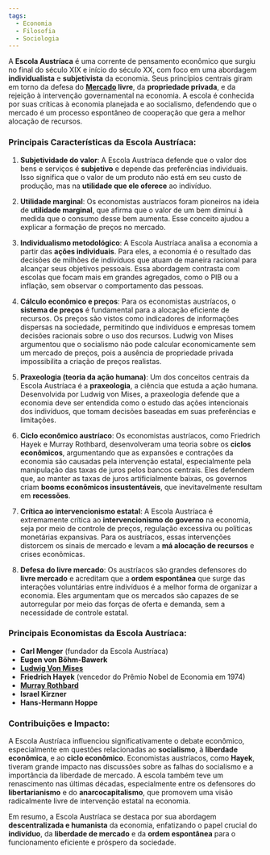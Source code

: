 ```yaml
---
tags:
  - Economia
  - Filosofia
  - Sociologia
---
```

A **Escola Austríaca** é uma corrente de pensamento econômico que surgiu no final do século XIX e início do século XX, com foco em uma abordagem **individualista** e **subjetivista** da economia. Seus princípios centrais giram em torno da defesa do **[Mercado](Mercado.md) livre**, da **propriedade privada**, e da rejeição à intervenção governamental na economia. A escola é conhecida por suas críticas à economia planejada e ao socialismo, defendendo que o mercado é um processo espontâneo de cooperação que gera a melhor alocação de recursos.

### Principais Características da Escola Austríaca:

1. **Subjetividade do valor**: A Escola Austríaca defende que o valor dos bens e serviços é **subjetivo** e depende das preferências individuais. Isso significa que o valor de um produto não está em seu custo de produção, mas na **utilidade que ele oferece** ao indivíduo.

2. **Utilidade marginal**: Os economistas austríacos foram pioneiros na ideia de **utilidade marginal**, que afirma que o valor de um bem diminui à medida que o consumo desse bem aumenta. Esse conceito ajudou a explicar a formação de preços no mercado.

3. **Individualismo metodológico**: A Escola Austríaca analisa a economia a partir das **ações individuais**. Para eles, a economia é o resultado das decisões de milhões de indivíduos que atuam de maneira racional para alcançar seus objetivos pessoais. Essa abordagem contrasta com escolas que focam mais em grandes agregados, como o PIB ou a inflação, sem observar o comportamento das pessoas.

4. **Cálculo econômico e preços**: Para os economistas austríacos, o **sistema de preços** é fundamental para a alocação eficiente de recursos. Os preços são vistos como indicadores de informações dispersas na sociedade, permitindo que indivíduos e empresas tomem decisões racionais sobre o uso dos recursos. Ludwig von Mises argumentou que o socialismo não pode calcular economicamente sem um mercado de preços, pois a ausência de propriedade privada impossibilita a criação de preços realistas.

5. **Praxeologia (teoria da ação humana)**: Um dos conceitos centrais da Escola Austríaca é a **praxeologia**, a ciência que estuda a ação humana. Desenvolvida por Ludwig von Mises, a praxeologia defende que a economia deve ser entendida como o estudo das ações intencionais dos indivíduos, que tomam decisões baseadas em suas preferências e limitações.

6. **Ciclo econômico austríaco**: Os economistas austríacos, como Friedrich Hayek e Murray Rothbard, desenvolveram uma teoria sobre os **ciclos econômicos**, argumentando que as expansões e contrações da economia são causadas pela intervenção estatal, especialmente pela manipulação das taxas de juros pelos bancos centrais. Eles defendem que, ao manter as taxas de juros artificialmente baixas, os governos criam **booms econômicos insustentáveis**, que inevitavelmente resultam em **recessões**.

7. **Crítica ao intervencionismo estatal**: A Escola Austríaca é extremamente crítica ao **intervencionismo do governo** na economia, seja por meio de controle de preços, regulação excessiva ou políticas monetárias expansivas. Para os austríacos, essas intervenções distorcem os sinais de mercado e levam a **má alocação de recursos** e crises econômicas.

8. **Defesa do livre mercado**: Os austríacos são grandes defensores do **livre mercado** e acreditam que a **ordem espontânea** que surge das interações voluntárias entre indivíduos é a melhor forma de organizar a economia. Eles argumentam que os mercados são capazes de se autorregular por meio das forças de oferta e demanda, sem a necessidade de controle estatal.

### Principais Economistas da Escola Austríaca:

- **Carl Menger** (fundador da Escola Austríaca)
- **Eugen von Böhm-Bawerk**
- **[Ludwig Von Mises](Economia/Teoria%20Econômica/Economistas%20de%20verdade/Ludwing%20Von%20Mises/Ludwig%20Von%20Mises.md)**
- **Friedrich Hayek** (vencedor do Prêmio Nobel de Economia em 1974)
- **[Murray Rothbard](Murray%20Rothbard.md)**
- **Israel Kirzner**
- **Hans-Hermann Hoppe**

### Contribuições e Impacto:

A Escola Austríaca influenciou significativamente o debate econômico, especialmente em questões relacionadas ao **socialismo**, à **liberdade econômica**, e ao **ciclo econômico**. Economistas austríacos, como **Hayek**, tiveram grande impacto nas discussões sobre as falhas do socialismo e a importância da liberdade de mercado. A escola também teve um renascimento nas últimas décadas, especialmente entre os defensores do **libertarianismo** e do **anarcocapitalismo**, que promovem uma visão radicalmente livre de intervenção estatal na economia.

Em resumo, a Escola Austríaca se destaca por sua abordagem **descentralizada e humanista** da economia, enfatizando o papel crucial do **indivíduo**, da **liberdade de mercado** e da **ordem espontânea** para o funcionamento eficiente e próspero da sociedade.